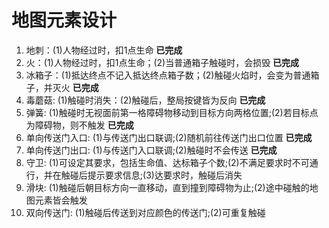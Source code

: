 # 地图元素设计
1. 地刺：(1)人物经过时，扣1点生命  **已完成**
2. 火：(1)人物经过时，扣1点生命；(2)当普通箱子触碰时，会损毁  **已完成**
3. 冰箱子：(1)抵达终点不记入抵达终点箱子数；(2)触碰火焰时，会变为普通箱子，并灭火  **已完成**
4. 毒蘑菇: (1)触碰时消失：(2)触碰后，整局按键皆为反向  **已完成**
5. 弹簧: (1)触碰时无视面前第一格障碍物移动到目标方向两格位置;(2)若目标点为障碍物，则不触发 **已完成**
6. 单向传送门入口: (1)与传送门出口联调;(2)随机前往传送门出口位置 **已完成**
7. 单向传送门出口: (1)与传送门入口联调;(2)触碰时不会传送 **已完成**
8. 守卫: (1)可设定其要求，包括生命值、达标箱子个数;(2)不满足要求时不可通行，并在触碰后提示要求信息;(3)达要求时，触碰后消失
9. 滑块: (1)触碰后朝目标方向一直移动，直到撞到障碍物为止;(2)途中碰触的地图元素皆会触发
10. 双向传送门: (1)触碰后传送到对应颜色的传送门;(2)可重复触碰